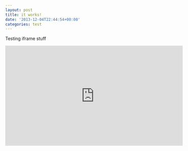 ```yaml
---
layout: post
title: it works!
date: '2013-12-04T22:44:54+00:00'
categories: test
---
```

<p>Testing iframe stuff</p> 
  <p> </p> 
  <p> 
    <iframe width="560" height="315" src="http://www.youtube.com/embed/TO4oGnDxkY0" frameborder="0">&lt;span id=&quot;XinhaEditingPostion&quot;&gt;&lt;/span&gt;</iframe> 
  </p>
